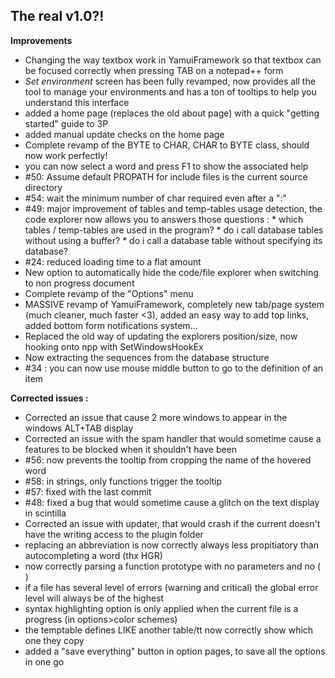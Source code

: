 ## The real v1.0?! ##

**Improvements**

- Changing the way textbox work in YamuiFramework so that textbox can be focused correctly when pressing TAB on a notepad++ form
- _Set environment_ screen has been fully revamped, now provides all the tool to manage your environments and has a ton of tooltips to help you understand this interface
- added a home page (replaces the old about page) with a quick "getting started" guide to 3P
- added manual update checks on the home page
- Complete revamp of the BYTE to CHAR, CHAR to BYTE class, should now work perfectly!
- you can now select a word and press F1 to show the associated help
- #50: Assume default PROPATH for include files is the current source directory
- #54: wait the minimum number of char required even after a ":"
- #49: major improvement of tables and temp-tables usage detection, the code explorer now allows you to answers those questions : \* which tables / temp-tables are used in the program? \* do i call database tables without using a buffer? \* do i call a database table without specifying its database?
- #24: reduced loading time to a flat amount
- New option to automatically hide the code/file explorer when switching to non progress document
- Complete revamp of the "Options" menu
- MASSIVE revamp of YamuiFramework, completely new tab/page system (much cleaner, much faster <3), added an easy way to add top links, added bottom form notifications system...
- Replaced the old way of updating the explorers position/size, now hooking onto npp with SetWindowsHookEx
- Now extracting the sequences from the database structure
- #34 : you can now use mouse middle button to go to the definition of an item

**Corrected issues :**

- Corrected an issue that cause 2 more windows to appear in the windows ALT+TAB display
- Corrected an issue with the spam handler that would sometime cause a features to be blocked when it shouldn't have been
- #56: now prevents the tooltip from cropping the name of the hovered word
- #58: in strings, only functions trigger the tooltip
- #57: fixed with the last commit
- #48: fixed a bug that would sometime cause a glitch on the text display in scintilla
- Corrected an issue with updater, that would crash if the current doesn't have the writing access to the plugin folder
- replacing an abbreviation is now correctly always less propitiatory than autocompleting a word (thx HGR)
- now correctly parsing a function prototype with no parameters and no ( )
- if a file has several level of errors (warning and critical) the global error level will always be of the highest
- syntax highlighting option is only applied when the current file is a progress (in options>color schemes)
- the temptable defines LIKE another table/tt now correctly show which one they copy
- added a "save everything" button in option pages, to save all the options in one go
